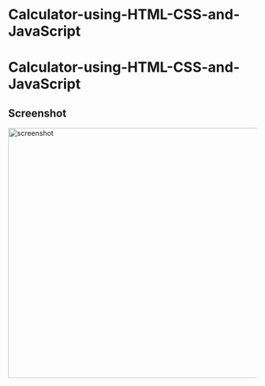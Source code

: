 # Calculator-using-HTML-CSS-and-JavaScript
# Calculator-using-HTML-CSS-and-JavaScript
## Screenshot
<img width="507" alt="screenshot" src="https://user-images.githubusercontent.com/34116562/54217627-00672b80-4512-11e9-8670-63cbed7a11bb.png">
